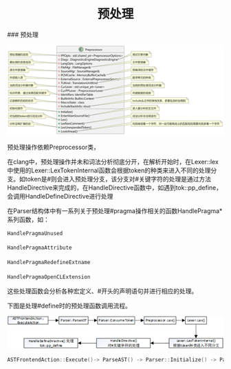 <h1 align="center">预处理</h1>
### 预处理

![img](预处理.assets\clip_image002.png)



预处理操作依赖Preprocessor类，

在clang中，预处理操作并未和词法分析彻底分开，在解析开始时，在Lexer::lex中使用的Lexer::LexTokenInternal函数会根据token的种类来进入不同的处理分支。如token是#则会进入预处理分支，该分支对#关键字符的处理是通过方法HandleDirective来完成的，在HandleDirective函数中，如遇到tok::pp_define，会调用HandleDefineDirective进行处理

在Parser结构体中有一系列关于预处理#pragma操作相关的函数HandlePragma*系列函数，如：

```c++
HandlePragmaUnused

HandlePragmaAttribute

HandlePragmaRedefineExtname

HandlePragmaOpenCLExtension

```



这些处理函数会分析各种宏定义、#开头的声明语句并进行相应的处理。

下图是处理#define时的预处理函数调用流程。

<img src="预处理.assets\clip_image004.png" alt="img" style="zoom:150%;" />

```c++
ASTFrontendAction::Execute()-> ParseAST() -> Parser::Initialize() -> Parser::ConsumeToken() -> Preprocessor::Lex() -> Lexer::lex() -> Lexer::LexTokenInternal() 根据token种类进入不同分支 -> HandleDirective() 对#关键字符的处理-> HandleDefineDirective() 处理tok::pp_define
```



